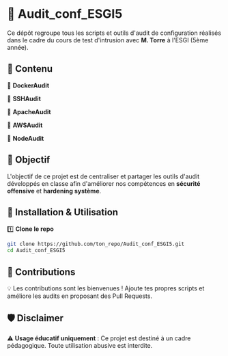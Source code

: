 
# 📌 Audit_conf_ESGI5

Ce dépôt regroupe tous les scripts et outils d'audit de configuration réalisés dans le cadre du cours de test d'intrusion avec **M. Torre** à l'ESGI (5ème année).  

## 📂 Contenu  

🔹 **DockerAudit**

🔹 **SSHAudit**

🔹 **ApacheAudit**

🔹 **AWSAudit**

🔹 **NodeAudit**

## 🚀 Objectif  

L'objectif de ce projet est de centraliser et partager les outils d'audit développés en classe afin d'améliorer nos compétences en **sécurité offensive** et **hardening système**.  

## 🔧 Installation & Utilisation  

1️⃣ **Clone le repo**  
```bash
git clone https://github.com/ton_repo/Audit_conf_ESGI5.git
cd Audit_conf_ESGI5
```

## 📜 Contributions  

💡 Les contributions sont les bienvenues ! Ajoute tes propres scripts et améliore les audits en proposant des Pull Requests.  

## 🛡️ Disclaimer  

⚠️ **Usage éducatif uniquement** : Ce projet est destiné à un cadre pédagogique. Toute utilisation abusive est interdite.  